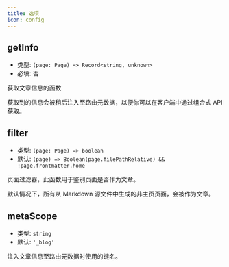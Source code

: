 ```yaml
---
title: 选项
icon: config
---
```


## getInfo

- 类型: `(page: Page) => Record<string, unknown>`
- 必填: 否

获取文章信息的函数

获取到的信息会被稍后注入至路由元数据，以便你可以在客户端中通过组合式 API 获取。

## filter

- 类型: `(page: Page) => boolean`
- 默认: `(page) => Boolean(page.filePathRelative) && !page.frontmatter.home`

页面过滤器，此函数用于鉴别页面是否作为文章。

默认情况下，所有从 Markdown 源文件中生成的非主页页面，会被作为文章。

## metaScope

- 类型: `string`
- 默认: `'_blog'`

注入文章信息至路由元数据时使用的键名。
